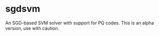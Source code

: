 sgdsvm
======

An SGD-based SVM solver with support for PQ codes.
This is an alpha version, use with caution.
